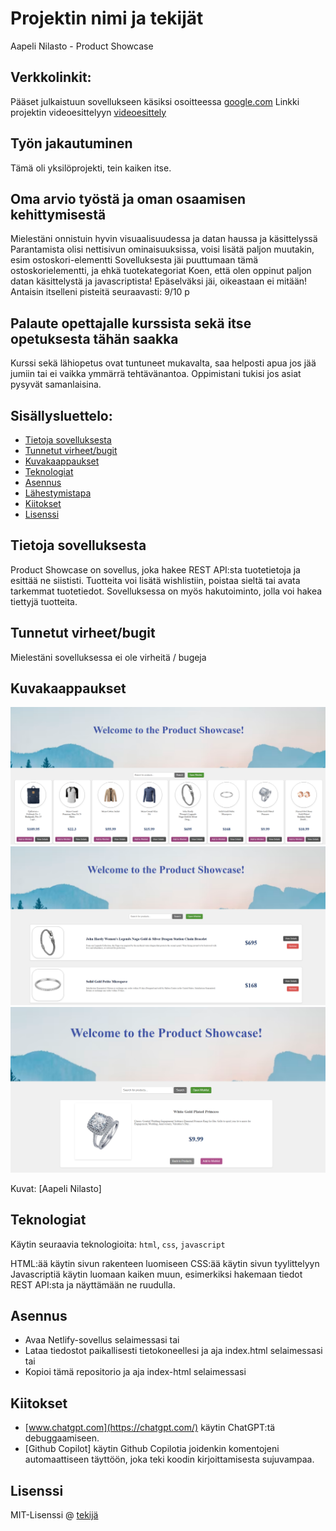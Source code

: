 # Projektin nimi ja tekijät
Aapeli Nilasto - Product Showcase

## Verkkolinkit:
Pääset julkaistuun sovellukseen käsiksi osoitteessa [google.com](https://google.com)
Linkki projektin videoesittelyyn [videoesittely]([https://google.com](https://youtu.be/VVSxG3sH6LA))

## Työn jakautuminen 
Tämä oli yksilöprojekti, tein kaiken itse.

## Oma arvio työstä ja oman osaamisen kehittymisestä
Mielestäni onnistuin hyvin visuaalisuudessa ja datan haussa ja käsittelyssä
Parantamista olisi nettisivun ominaisuuksissa, voisi lisätä paljon muutakin, esim ostoskori-elementti
Sovelluksesta jäi puuttumaan tämä ostoskorielementti, ja ehkä tuotekategoriat
Koen, että olen oppinut paljon datan käsittelystä ja javascriptista!
Epäselväksi jäi, oikeastaan ei mitään!
Antaisin itselleni pisteitä seuraavasti: 9/10 p

## Palaute opettajalle kurssista sekä itse opetuksesta tähän saakka
Kurssi sekä lähiopetus ovat tuntuneet mukavalta, saa helposti apua jos jää jumiin tai ei vaikka ymmärrä tehtävänantoa.
Oppimistani tukisi jos asiat pysyvät samanlaisina.


## Sisällysluettelo:

- [Tietoja sovelluksesta](#tietoja-sovelluksesta)
- [Tunnetut virheet/bugit](#Tunnetut-virheet/bugit)
- [Kuvakaappaukset](#kuvakaappaukset)
- [Teknologiat](#teknologiat)
- [Asennus](#asennus)
- [Lähestymistapa](#lähestymistapa)
- [Kiitokset](#kiitokset)
- [Lisenssi](#lisenssi)

## Tietoja sovelluksesta
Product Showcase on sovellus, joka hakee REST API:sta tuotetietoja ja esittää ne siististi. Tuotteita voi lisätä wishlistiin, poistaa sieltä tai avata tarkemmat tuotetiedot. Sovelluksessa on myös hakutoiminto, jolla voi hakea tiettyjä tuotteita.

## Tunnetut virheet/bugit
Mielestäni sovelluksessa ei ole virheitä / bugeja

## Kuvakaappaukset

![Etusivu](https://github.com/aapelinilasto47/javascript-project-2/blob/main/kuvat/frontpage.png?raw=true)
![Wishlist](https://github.com/aapelinilasto47/javascript-project-2/blob/main/kuvat/wishlist.png?raw=true)
![Details](https://github.com/aapelinilasto47/javascript-project-2/blob/main/kuvat/details.png?raw=true)



Kuvat: [Aapeli Nilasto]

## Teknologiat
Käytin seuraavia teknologioita: `html`, `css`, `javascript`

HTML:ää käytin sivun rakenteen luomiseen
CSS:ää käytin sivun tyylittelyyn
Javascriptiä käytin luomaan kaiken muun, esimerkiksi hakemaan tiedot REST API:sta ja näyttämään ne ruudulla.

## Asennus
- Avaa Netlify-sovellus selaimessasi
tai 
- Lataa tiedostot paikallisesti tietokoneellesi ja aja index.html selaimessasi
tai
- Kopioi tämä repositorio ja aja index-html selaimessasi

## Kiitokset

- [www.chatgpt.com](https://chatgpt.com/)
käytin ChatGPT:tä debuggaamiseen.
- [Github Copilot]
käytin Github Copilotia joidenkin komentojeni automaattiseen täyttöön, joka teki koodin kirjoittamisesta sujuvampaa.

## Lisenssi

MIT-Lisenssi @ [tekijä](https://github.com/aapelinilasto47/javascript-project-2/blob/main/LICENSE)
